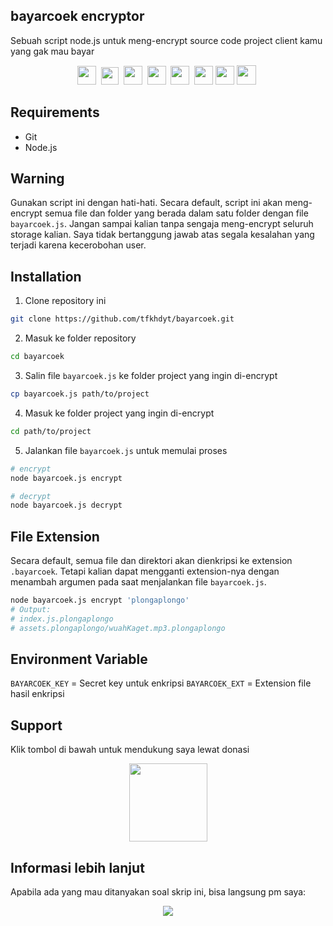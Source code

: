 ## bayarcoek encryptor
Sebuah script node.js untuk meng-encrypt source code project client kamu yang gak mau bayar

<p align=center>
  <a href="https://facebook.com/tfkhdyt142"><img height="30" src="https://upload.wikimedia.org/wikipedia/commons/5/51/Facebook_f_logo_%282019%29.svg"></a>&nbsp;
  <a href="https://twitter.com/tfkhdyt"><img height="28" src="https://upload.wikimedia.org/wikipedia/en/6/60/Twitter_Logo_as_of_2021.svg"></a>&nbsp;
  <a href="https://instagram.com/_tfkhdyt_"><img height="30" src="https://upload.wikimedia.org/wikipedia/commons/e/e7/Instagram_logo_2016.svg"></a>&nbsp;
  <a href="https://youtube.com/tfkhdyt"><img height="30" src="https://upload.wikimedia.org/wikipedia/commons/a/a0/YouTube_social_red_circle_%282017%29.svg"></a>&nbsp;
  <a href="https://t.me/tfkhdyt"><img height="30" src="https://upload.wikimedia.org/wikipedia/commons/8/83/Telegram_2019_Logo.svg"></a>&nbsp;
  <a href="https://www.linkedin.com/mwlite/in/taufik-hidayat-6793aa200"><img height="30" src="https://upload.wikimedia.org/wikipedia/commons/8/81/LinkedIn_icon.svg"></a>
  <a href="https://pddikti.kemdikbud.go.id/data_mahasiswa/QUUyNzdEMjktNDk0Ri00RTlDLUE4NzgtNkUwRDBDRjIxOUNB"><img height="30" src="https://i.postimg.cc/YSB2c3DG/1619598282440.png"></a>
  <a href="https://tfkhdyt.my.id/"><img height="31" src="https://www.svgrepo.com/show/295345/internet.svg"></a>&nbsp;
</p>

## Requirements
- Git
- Node.js

## Warning
Gunakan script ini dengan hati-hati.
Secara default, script ini akan meng-encrypt semua file dan folder yang berada dalam satu folder dengan file `bayarcoek.js`.
Jangan sampai kalian tanpa sengaja meng-encrypt seluruh storage kalian.
Saya tidak bertanggung jawab atas segala kesalahan yang terjadi karena kecerobohan user.

## Installation
1. Clone repository ini
```Bash
git clone https://github.com/tfkhdyt/bayarcoek.git
```
2. Masuk ke folder repository
```Bash
cd bayarcoek
```
3. Salin file `bayarcoek.js` ke folder project yang ingin di-encrypt
```Bash
cp bayarcoek.js path/to/project
```
4. Masuk ke folder project yang ingin di-encrypt
```Bash
cd path/to/project
```
5. Jalankan file `bayarcoek.js` untuk memulai proses
```Bash
# encrypt
node bayarcoek.js encrypt

# decrypt
node bayarcoek.js decrypt
```

## File Extension
Secara default, semua file dan direktori akan dienkripsi ke extension `.bayarcoek`.
Tetapi kalian dapat mengganti extension-nya dengan menambah argumen pada saat menjalankan file `bayarcoek.js`.
```Bash
node bayarcoek.js encrypt 'plongaplongo'
# Output:
# index.js.plongaplongo
# assets.plongaplongo/wuahKaget.mp3.plongaplongo
```

## Environment Variable
`BAYARCOEK_KEY` = Secret key untuk enkripsi
`BAYARCOEK_EXT` = Extension file hasil enkripsi

## Support
Klik tombol di bawah untuk mendukung saya lewat donasi

<p align="center">
  <a href="https://donate.tfkhdyt.my.id/">
    <img src="https://i.postimg.cc/jjRDbZQx/1621036430601.png" width="125px">
  </a>
</p>

## Informasi lebih lanjut
Apabila ada yang mau ditanyakan soal skrip ini, bisa langsung pm saya:
<p align=center>
<a href="https://linktr.ee/tfkhdyt" target="_blank"><img src="https://img.shields.io/badge/Contact-me-green?style=for-the-badge"/></a>
</p>
